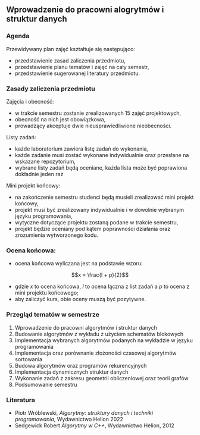 ## Wprowadzenie do pracowni alogrytmów i struktur danych

### Agenda
Przewidywany plan zajęć kształtuje się następująco:
* przedstawienie zasad zaliczenia przedmiotu,
* przedstawienie planu tematów i zajęć na cały semestr,
* przedstawienie sugerowanej literatury przedmiotu.

### Zasady zaliczenia przedmiotu
Zajęcia i obecność:
* w trakcie semestru zostanie zrealizowanych 15 zajęć projektowych,
* obecność na nich jest obowiązkowa,
* prowadzący akceptuje dwie nieusprawiedliwione nieobecności.

Listy zadań:
* każde laboratorium zawiera listę zadań do wykonania,
* każde zadanie musi zostać wykonane indywidualnie oraz przesłane na wskazane repozytorium,
* wybrane listy zadań będą oceniane, każda lista może być poprawiona dokładnie jeden raz

Mini projekt końcowy:
* na zakończenie semestru studenci będą musieli zrealizować mini projekt końcowy,
* projekt musi być zrealizowany indywidualnie i w dowolnie wybranym języku programowania,
* wytyczne dotyczące projektu zostaną podane w trakcie semestru,
* projekt będzie oceniany pod kątem poprawności działania oraz zrozumienia wytworzonego kodu.

### Ocena końcowa:
* ocena końcowa wyliczana jest na podstawie wzoru:

```math
x = \frac{l + p}{2}
```
* gdzie $x$ to ocena końcowa, $l$ to ocena łączna z list zadań a $p$ to ocena z mini projektu końcowego;
* aby zaliczyć kurs, obie oceny muszą być pozytywne.

### Przegląd tematów w semestrze
1. Wprowadzenie do pracowni algorytmów i struktur danych
2. Budowanie algorytmów z wykładu z użyciem schematów blokowych
3. Implementacja wybranych algorytmów podanych na wykładzie w języku programowania
4. Implementacja oraz porównanie złożoności czasowej algorytmów sortowania
5. Budowa algorytmów oraz programów rekurencyjnych
6. Implementacja dynamicznych struktur danych
7. Wykonanie zadań z zakresu geometrii obliczeniowej oraz teorii grafów
8. Podsumowanie semestru

### Literatura
* Piotr Wróblewski, *Algorytmy: struktury danych i techniki programowania*, Wydawnictwo Helion 2022
* Sedgewick Robert *Algorytmy w C++*, Wydawnictwo Helion, 2012
